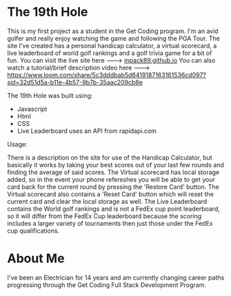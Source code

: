 # The 19th Hole
This is my first project as a student in the Get Coding program. I'm an avid golfer and really enjoy watching the game and following the PGA Tour. The site I've created has a personal handicap calculator,
a virtual scorecard, a live leaderboard of world golf rankings and a golf trivia game for a bit of fun.
You can visit the live site here ---> [mpack89.github.io](https://mpack89.github.io/)
You can also watch a tutorial/brief description video here ---> https://www.loom.com/share/5c3dddbab5d6419187163161536cd097?sid=32d51d5a-b11e-4b57-9b7b-35aac209cb8e

The 19th Hole was built using:

- Javascript
- Html
- CSS
- Live Leaderboard uses an API from rapidapi.com

Usage:
  
  There is a description on the site for use of the Handicap Calculator, but basically it works by taking your best scores out of your last few rounds and finding the average of said scores.
  The Virtual scorecard has local storage added, so in the event your phone refereshes you will be able to get your card back for the current round by pressing the 'Restore Card' button.
  The Virtual scorecard also contains a 'Reset Card' button which will reset the current card and clear the local storage as well.
  The Live Leaderboard contains the World golf rankings and is not a FedEx cup point leaderboard, so it will differ from the FedEx Cup leaderboard because the scoring includes a larger
  variety of tournaments then just those under the FedEx cup qualifications.



# About Me

I've been an Electrician for 14 years and am currently changing career paths progressing through the Get Coding Full Stack Development Program.
